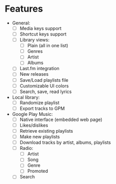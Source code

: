 # Features
- General:
  - [ ] Media keys support
  - [ ] Shortcut keys support
  - [ ] Library views:
    - [ ] Plain (all in one list)
    - [ ] Genres
    - [ ] Artist
    - [ ] Albums
  - [ ] Last.fm integration
  - [ ] New releases
  - [ ] Save/Load playlists file
  - [ ] Customizable UI colors
  - [ ] Search, save, read lyrics
  
- Local library:
  - [ ] Randomize playlist
  - [ ] Export tracks to GPM
  
- Google Play Music:
  - [ ] Native interface (embedded web page)
  - [ ] Likes/dislikes
  - [ ] Retrieve existing playlists
  - [ ] Make new playlists
  - [ ] Download tracks by artist, albums, playlists
  - [ ] Radio:
    - [ ] Artist
    - [ ] Song
    - [ ] Genre
    - [ ] Promoted
  - [ ] Search
